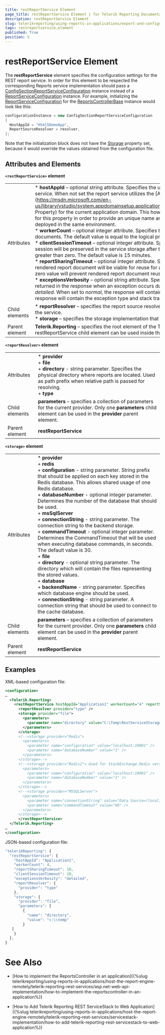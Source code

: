 ```yaml
---
title: restReportService Element
page_title: restReportService Element | for Telerik Reporting Documentation
description: restReportService Element
slug: telerikreporting/using-reports-in-applications/export-and-configure/configure-the-report-engine/restreportservice-element
tags: restreportservice,element
published: True
position: 5
---
```


# restReportService Element



The __restReportService__ element specifies the configuration settings for the REST report service.         In order for this element to be respected the corresponding Reports service implementation should pass a          [ConfigSectionReportServiceConfiguration](/reporting/api/Telerik.Reporting.Services.ConfigSectionReportServiceConfiguration)          instance instead of a          [ReportServiceConfiguration](/reporting/api/Telerik.Reporting.Services.ReportServiceConfiguration)          instance. For example, initializing the           [ReportServiceConfiguration](/reporting/api/Telerik.Reporting.Services.WebApi.ReportsControllerBase#Telerik_Reporting_Services_WebApi_ReportsControllerBase_ReportServiceConfiguration)  for the           [ReportsControllerBase](/reporting/api/Telerik.Reporting.Services.WebApi.ReportsControllerBase)  instance would look like this:       

    
````c#
configurationInstance = new ConfigSectionReportServiceConfiguration
{
  HostAppId = "Html5DemoApp",
  ReportSourceResolver = resolver,
};
````

Note that the initialization block does not have the           [Storage](/reporting/api/Telerik.Reporting.Services.IReportServiceConfiguration#Telerik_Reporting_Services_IReportServiceConfiguration_Storage)  property set, because it would          override the values obtained from the configuration file.       

## Attributes and Elements

__```<restReportService>``` element__ 

|   |   |
| ------ | ------ |
Attributes|* __hostAppId__ – optional string attribute. Specifies the unique constant name of the application hosting the reports service.                     When not set the report service utilizes the  [AppDomainSetup.ApplicationName Property](https://msdn.microsoft.com/en-us/library/vstudio/system.appdomainsetup.applicationname(v=vs.100).aspx">AppDomainSetup.ApplicationName Property) for the current application domain.                     This however is not sufficient for each application setup. Set a value for this property in order to provide an unique name among all apps                     implementing the report service that will be deployed in the same environment.<br/>* __workerCount__ – optional integer attribute. Specifies the count of the worker threads that render report documents.                     The default value is equal to the logical processors available on the server machine.<br/>* __clientSessionTimeout__ – optional integer attribute. Specifies the value in minutes indicating how long a client                     session will be preserved in the service storage after the last interaction from this client. The value must be greater than zero.                     The default value is 15 minutes.<br/>* __reportSharingTimeout__ – optional integer attribute. Specifies the value in minutes indicating how long a rendered report document                     will be viable for reuse for all clients. The value must be greater than or equal to zero.                     A zero value will prevent rendered report document reuse. The default value is zero.<br/>* __exceptionsVerbosity__ – optional string attribute.                     Specifies the verbosity level of the exception information returned in the response when an exception occurs during report rendering.                     The supported values are *normal* and *detailed*.                     When set to *normal*, the response will contain only the exception message.                     When set to *detailed*, the response will contain the exception type and stack trace.                     The default value is *normal*.|
|Child elements|* __reportResolver__ – specifies the report source resolver implementation that will be used for report resolving from the service.<br/>* __storage__ – specifies the storage implementation that will be used for internal storage from the report service.|
|Parent element| __Telerik.Reporting__ – specifies the root element of the Telerik Reporting configuration settings. Only a single restReportService child element can be used inside                 the Telerik.Reporting root element.|


__```<reportResolver>``` element__ 

|   |   |
| ------ | ------ |
Attributes|* __provider__ <br/>   +  __file__ <br/>   +  __directory__ - string parameter. Specifies the physical directory where reports are located.                             Used as path prefix when relative path is passed for resolving.<br/>   +  __type__ |
|Child elements| __parameters__ – specifies a collection of parameters for the current provider. Only one __parameters__ child element can be                 used in the __provider__ parent element.|
|Parent element| __restReportService__ |


__```<storage>``` element__ 

|   |   |
| ------ | ------ |
Attributes|* __provider__ <br/>   +  __redis__ <br/>   +  __configuration__ - string parameter. String prefix that should be applied on each key stored in the Redis database.                             This allows shared usage of one Redis database.<br/>   +  __databaseNumber__ - optional integer parameter. Determines the number of the database that should be used.<br/>   +  __msSqlServer__ <br/>   +  __connectionString__ - string parameter. The connection string to the backend storage.<br/>   +  __commandTimeout__ - optional integer parameter. Determines the CommandTimeout that will be used when executing database commands, in seconds. The default value is 30.<br/>   +  __file__ <br/>   +  __directory__ - optional string parameter. The directory which will contain the files representing the stored values.<br/>   +  __database__ <br/>   +  __backendName__ - string parameter. Specifies which database engine should be used.<br/>   +  __connectionString__ - string parameter. A connection string that should be used to connect to the cache database.|
|Child elements| __parameters__ – specifies a collection of parameters for the current provider. Only one __parameters__ child element can be                 used in the __provider__ parent element.|
|Parent element| __restReportService__ |


## Examples

XML-based configuration file:

    
````xml
<configuration>
…
  <Telerik.Reporting>
    <restReportService hostAppId="Application1" workerCount="4" reportSharingTimeout="10" clientSessionTimeout="10" exceptionsVerbosity="detailed">
      <reportResolver provider="type" />
      <storage provider="file">
        <parameters>
          <parameter name="directory" value="C:\Temp\RestServiceStorage" />
        </parameters>
      </storage>
      <!--<storage provider="Redis">
        <parameters>
          <parameter name="configuration" value="localhost:10001" />
          <parameter name="databaseNumber" value="1" />
        </parameters>
      </storage>-->
      <!--<storage provider="Redis2"> Used for StackExchange.Redis version 2.0+
        <parameters>
          <parameter name="configuration" value="localhost:10001" />
          <parameter name="databaseNumber" value="1" />
        </parameters>
      </storage>-->
      <!--<storage provider="MSSQLServer">
        <parameters>
          <parameter name="connectionString" value="Data Source=(local)\SQLEXPRESS;Initial Catalog=RestServiceStorage;Integrated Security=SSPI" />
          <parameter name="commandTimeout" value="60" />
        </parameters>
      </storage>-->
      </restReportService>
  </Telerik.Reporting>
…
</configuration>
````

JSON-based configuration file:

    
````js
"telerikReporting": {
  "restReportService": {
    "hostAppId": "Application1",
    "workerCount": 4,
    "reportSharingTimeout": 10,
    "clientSessionTimeout": 10,
    "exceptionsVerbosity": "detailed",
    "reportResolver": {
      "provider": "type"
    },
    "storage": {
      "provider": "file",
      "parameters": [
        {
          "name": "directory",
          "value": "c:\\temp"
        }
   ]
    }
  },
}
````


# See Also


 

* [How to implement the ReportsController in an application]({%slug telerikreporting/using-reports-in-applications/host-the-report-engine-remotely/telerik-reporting-rest-services/asp.net-web-api-implementation/how-to-implement-the-reportscontroller-in-an-application%})

 

* [How to Add Telerik Reporting REST ServiceStack to Web Application]({%slug telerikreporting/using-reports-in-applications/host-the-report-engine-remotely/telerik-reporting-rest-services/servicestack-implementation/how-to-add-telerik-reporting-rest-servicestack-to-web-application%})


